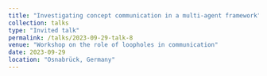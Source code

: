```yaml
---
title: "Investigating concept communication in a multi-agent framework"
collection: talks
type: "Invited talk"
permalink: /talks/2023-09-29-talk-8
venue: "Workshop on the role of loopholes in communication"
date: 2023-09-29
location: "Osnabrück, Germany"
---
```

